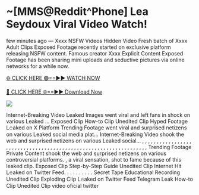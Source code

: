 # ~[MMS@Reddit^Phone] Lea Seydoux Viral Video Watch!

few minutes ago — Xxxx NSFW Videos Hidden Video Fresh batch of Xxxx Adult Clips Exposed Footage recently started on exclusive platform releasing NSFW content. Famous creator Xxxx Explicit Content Exposed Footage has been sharing mini uploads and seductive pictures via online networks for a while now.

[🌐 CLICK HERE 🟢==►► WATCH NOW](https://tinyurl.com/topvvv?st=viral&si=gh)

[🔴 CLICK HERE 🌐==►► Download Now](https://tinyurl.com/topvvv?st=viral&si=gh)

[![](https://t4.ftcdn.net/jpg/00/89/87/57/360_F_89875724_hMf6q0pOUbIm38tYOeJTOKDftmRMQnny.jpg)](https://tinyurl.com/topvvv?st=viral&si=gh)

Internet-Breaking Video Leaked Images went viral and left fans in shock on various Leaked … Exposed Clip How-to Clip Unedited Clip Hyped Footage L𝚎aked on X Platform Trending Footage went viral and surprised netizens on various Leaked social media plat… Internet-Breaking Video shook the web and surprised netizens on various Leaked social… , , , , , , , , , , , , , , , , , , , , , , , , , , , , , , , , , , , , , , , , , , , , , , , , , , , , , , , , , , , , , , , , , Trending Footage Private Content shook the web and surprised netizens on various controversial platforms. , a viral sensation, shot to fame because of this leaked clip. Exposed Clip Step-by-Step Guide Unedited Clip Internet Hit L𝚎aked on Twitter Feed. . . . . . . . . . Secret Tape Educational Recording Unedited Clip Exploding Clip L𝚎aked on Twitter Feed Telegram Leak How-to Clip Unedited Clip video oficial twitter
